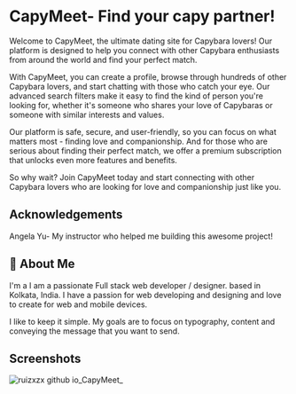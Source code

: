 
# CapyMeet- Find your capy partner!
Welcome to CapyMeet, the ultimate dating site for Capybara lovers! Our platform is designed to help you connect with other Capybara enthusiasts from around the world and find your perfect match.

With CapyMeet, you can create a profile, browse through hundreds of other Capybara lovers, and start chatting with those who catch your eye. Our advanced search filters make it easy to find the kind of person you're looking for, whether it's someone who shares your love of Capybaras or someone with similar interests and values.

Our platform is safe, secure, and user-friendly, so you can focus on what matters most - finding love and companionship. And for those who are serious about finding their perfect match, we offer a premium subscription that unlocks even more features and benefits.

So why wait? Join CapyMeet today and start connecting with other Capybara lovers who are looking for love and companionship just like you.
## Acknowledgements

Angela Yu- My instructor who helped me building this awesome project!


## 🚀 About Me
I'm a I am a passionate Full stack web developer / designer. based in Kolkata, India. I have a passion for web developing and designing and love to create for web and mobile devices.

I like to keep it simple. My goals are to focus on typography, content and conveying the message that you want to send.


## Screenshots


![ruizxzx github io_CapyMeet_](https://user-images.githubusercontent.com/128290052/227450579-13946ad5-860e-48b8-b248-fda7d9012a96.png)
